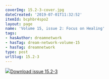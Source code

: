 ```yaml
---
coverImg: 15.2-3-cover.jpg
dateCreated: '2019-07-01T11:32:52'
itemId: bcphbr4spo2
layout: page
name: 'Volume 15, issue 2: Focus on Healing'
tags:
- hasAuthor: dreamnetwork
- hasTag: dream-network-volume-15
- hasTag: dreamnetwork
type: post
urlSlug: 15.2-3
---
```

<img class="card-journal-img" src="../images/15.2-3-rect.jpg"/><a href="../files/pdfs/Volume_15/15.2-3-Dream-Network-Vol-15-No-3_de-skew.pdf" download="">Download issue 15.2-3</a>